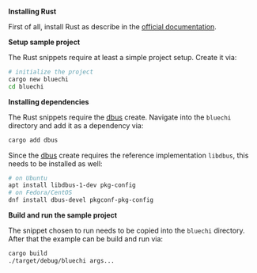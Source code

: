 <!-- markdownlint-disable-file MD013 MD036 MD041 -->
**Installing Rust**

First of all, install Rust as describe in the [official documentation](https://www.rust-lang.org/tools/install).

**Setup sample project**

The Rust snippets require at least a simple project setup. Create it via:

```bash
# initialize the project
cargo new bluechi
cd bluechi
```

**Installing dependencies**

The Rust snippets require the [dbus](https://docs.rs/dbus/latest/dbus/index.html) create. Navigate into the `bluechi` directory and add it as a dependency via:

```bash
cargo add dbus
```

Since the [dbus](https://docs.rs/dbus/latest/dbus/index.html) create requires the reference implementation `libdbus`, this needs to be installed as well:

```bash
# on Ubuntu
apt install libdbus-1-dev pkg-config
# on Fedora/CentOS
dnf install dbus-devel pkgconf-pkg-config
```

**Build and run the sample project**

The snippet chosen to run needs to be copied into the `bluechi` directory. After that the example can be build and run via:

```bash
cargo build
./target/debug/bluechi args...
```

